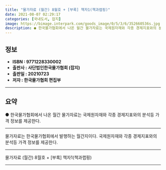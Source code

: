 ```yaml
---
title: "물가자료 (월간) 8월호 + [부록] 책자1(책과랩핑)"
date: 2021-08-07 02:29:17
categories: [국내도서, 잡지]
image: https://bimage.interpark.com/goods_image/0/5/3/6/352660536s.jpg
description: ● 한국물가협회에서 나온 월간 물가자료는 국제원자재와 각종 경제지표와의 분석등 가격 정보를 제공한다.
---
```


## **정보**

- **ISBN : 9771228330002**
- **출판사 : 사단법인한국물가협회 (잡지)**
- **출판일 : 20210723**
- **저자 : 한국물가협회 편집부**

------



## **요약**

●  한국물가협회에서 나온 월간 물가자료는 국제원자재와 각종 경제지표와의 분석등 가격 정보를 제공한다.

------

물가자료는 한국물가협회에서 발행하는 월간지이다. 국제원자재와 각종 경제지표와의 분석등 가격 정보를 제공한다.

------


물가자료 (월간) 8월호 + [부록] 책자1(책과랩핑) 

------


